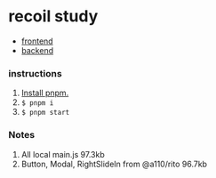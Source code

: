 # recoil study

- [frontend](components/frontend)
- [backend](components/backend)

### instructions

1. [Install pnpm.](https://pnpm.io/installation)
2. `$ pnpm i`
3. `$ pnpm start`

### Notes

1. All local main.js 97.3kb
2. Button, Modal, RightSlideIn from @a110/rito 96.7kb
